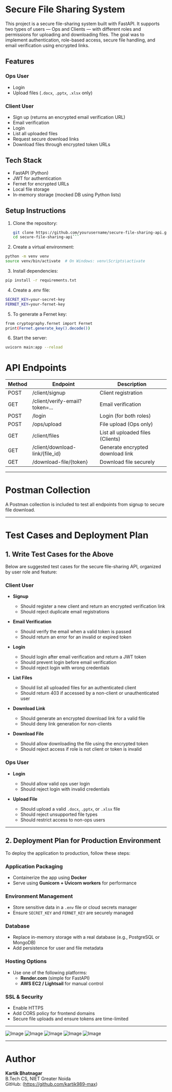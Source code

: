 # Secure File Sharing System

This project is a secure file-sharing system built with FastAPI. It supports two types of users — Ops and Clients — with different roles and permissions for uploading and downloading files. The goal was to implement authentication, role-based access, secure file handling, and email verification using encrypted links.

## Features

### Ops User
- Login
- Upload files (`.docx`, `.pptx`, `.xlsx` only)

### Client User
- Sign up (returns an encrypted email verification URL)
- Email verification
- Login
- List all uploaded files
- Request secure download links
- Download files through encrypted token URLs

## Tech Stack
- FastAPI (Python)
- JWT for authentication
- Fernet for encrypted URLs
- Local file storage
- In-memory storage (mocked DB using Python lists)

## Setup Instructions

1. Clone the repository:
   ```bash
   git clone https://github.com/yourusername/secure-file-sharing-api.git
   cd secure-file-sharing-api```

2. Create a virtual environment:

  ```bash
  python -m venv venv
  source venv/bin/activate  # On Windows: venv\Scripts\activate
```

3. Install dependencies:

```bash
pip install -r requirements.txt
````

4. Create a .env file:

```bash
SECRET_KEY=your-secret-key
FERNET_KEY=your-fernet-key
```

5. To generate a Fernet key:

```bash
from cryptography.fernet import Fernet
print(Fernet.generate_key().decode())
```

6. Start the server:

```bash
uvicorn main:app --reload
```

# API Endpoints

| Method | Endpoint                          | Description                        |
|--------|-----------------------------------|------------------------------------|
| POST   | /client/signup                    | Client registration                |
| GET    | /client/verify-email?token=...    | Email verification                 |
| POST   | /login                            | Login (for both roles)             |
| POST   | /ops/upload                       | File upload (Ops only)             |
| GET    | /client/files                     | List all uploaded files (Clients)  |
| GET    | /client/download-link/{file_id}   | Generate encrypted download link   |
| GET    | /download-file/{token}            | Download file securely             |

---

# Postman Collection

A Postman collection is included to test all endpoints from signup to secure file download.

---

# Test Cases and Deployment Plan

## 1. Write Test Cases for the Above

Below are suggested test cases for the secure file-sharing API, organized by user role and feature:

### Client User

- **Signup**
  - Should register a new client and return an encrypted verification link
  - Should reject duplicate email registrations

- **Email Verification**
  - Should verify the email when a valid token is passed
  - Should return an error for an invalid or expired token

- **Login**
  - Should login after email verification and return a JWT token
  - Should prevent login before email verification
  - Should reject login with wrong credentials

- **List Files**
  - Should list all uploaded files for an authenticated client
  - Should return 403 if accessed by a non-client or unauthenticated user

- **Download Link**
  - Should generate an encrypted download link for a valid file
  - Should deny link generation for non-clients

- **Download File**
  - Should allow downloading the file using the encrypted token
  - Should reject access if role is not client or token is invalid

### Ops User

- **Login**
  - Should allow valid ops user login
  - Should reject login with invalid credentials

- **Upload File**
  - Should upload a valid `.docx`, `.pptx`, or `.xlsx` file
  - Should reject unsupported file types
  - Should restrict access to non-ops users

---

## 2. Deployment Plan for Production Environment

To deploy the application to production, follow these steps:

### Application Packaging
- Containerize the app using **Docker**
- Serve using **Gunicorn + Uvicorn workers** for performance

### Environment Management
- Store sensitive data in a `.env` file or cloud secrets manager
- Ensure `SECRET_KEY` and `FERNET_KEY` are securely managed

### Database
- Replace in-memory storage with a real database (e.g., PostgreSQL or MongoDB)
- Add persistence for user and file metadata

### Hosting Options
- Use one of the following platforms:
  - **Render.com** (simple for FastAPI)
  - **AWS EC2 / Lightsail** for manual control

### SSL & Security
- Enable HTTPS
- Add CORS policy for frontend domains
- Secure file uploads and ensure tokens are time-limited


---

![Image](https://github.com/user-attachments/assets/d32181ea-fca4-4394-a0df-4b48a9446d5b)
![Image](https://github.com/user-attachments/assets/a5e70b2c-4e9b-4cf2-9c3b-80616dc779e5)
![Image](https://github.com/user-attachments/assets/4707af9f-513b-4f79-8cc9-d321bfad976b)
![Image](https://github.com/user-attachments/assets/e7bfdda8-0e47-457e-bae9-bb31995714d7)
![Image](https://github.com/user-attachments/assets/96ec7a02-8725-47da-82d4-3d197482296f)


---


# Author

**Kartik Bhatnagar**  
B.Tech CS, NIET Greater Noida  
GitHub: (https://github.com/kartik989-max)
